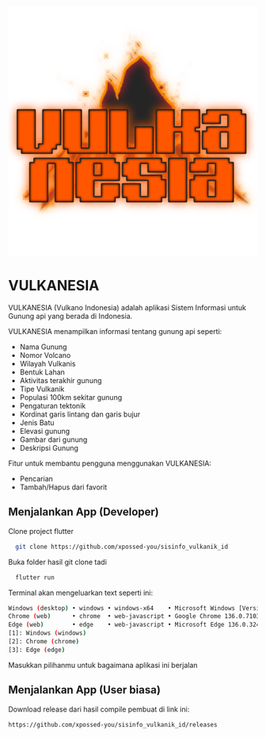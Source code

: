 
![Logo](https://raw.githubusercontent.com/xpossed-you/sisinfo_vulkanik_id/refs/heads/pake_sqlite/assets/logo_aplikasi.png?token=GHSAT0AAAAAADA3PEW3KFQCAV7GB3AIAKQA2BHBW4Q)


# VULKANESIA

VULKANESIA (Vulkano Indonesia) adalah aplikasi Sistem Informasi untuk Gunung api yang berada di Indonesia.

VULKANESIA menampilkan informasi tentang gunung api seperti:
- Nama Gunung
- Nomor Volcano
- Wilayah Vulkanis
- Bentuk Lahan
- Aktivitas terakhir gunung
- Tipe Vulkanik
- Populasi 100km sekitar gunung
- Pengaturan tektonik
- Kordinat garis lintang dan garis bujur
- Jenis Batu
- Elevasi gunung
- Gambar dari gunung
- Deskripsi Gunung

Fitur untuk membantu pengguna menggunakan VULKANESIA:
- Pencarian
- Tambah/Hapus dari favorit


## Menjalankan App (Developer)

Clone project flutter

```bash
  git clone https://github.com/xpossed-you/sisinfo_vulkanik_id
```

Buka folder hasil git clone tadi

```bash
  flutter run
```

Terminal akan mengeluarkan text seperti ini:

```bash
Windows (desktop) • windows • windows-x64    • Microsoft Windows [Version 10.0.26100.4061]
Chrome (web)      • chrome  • web-javascript • Google Chrome 136.0.7103.114
Edge (web)        • edge    • web-javascript • Microsoft Edge 136.0.3240.64
[1]: Windows (windows)
[2]: Chrome (chrome)
[3]: Edge (edge)
```

Masukkan pilihanmu untuk bagaimana aplikasi ini berjalan

## Menjalankan App (User biasa)

Download release dari hasil compile pembuat di link ini:
```bash
https://github.com/xpossed-you/sisinfo_vulkanik_id/releases
```
